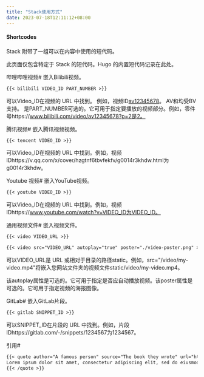 ```yaml
---
title: "Stack使用方式"
date: 2023-07-18T12:11:12+08:00
---
```


#### Shortcodes
Stack 附带了一组可以在内容中使用的短代码。

此页面仅包含特定于 Stack 的短代码。Hugo 的内置短代码记录在此处。

哔哩哔哩视频#
嵌入Bilibili视频。

```markdown
{{< bilibili VIDEO_ID PART_NUMBER >}}
```
可以Video_ID在视频的 URL 中找到。
例如，视频ID[av12345678](https://www.bilibili.com/video/av12345678)。
AV和均受BV支持。 是PART_NUMBER可选的。它可用于指定要播放的视频部分。例如，零件号https://www.bilibili.com/video/av12345678?p=2是2。

腾讯视频#
嵌入腾讯视频视频。

```markdown
{{< tencent VIDEO_ID >}}
```
可以Video_ID在视频的 URL 中找到。例如，视频IDhttps://v.qq.com/x/cover/hzgtnf6tbvfekfv/g0014r3khdw.html为g0014r3khdw。

Youtube 视频#
嵌入YouTube视频。

```markdown
{{< youtube VIDEO_ID >}}
```
可以Video_ID在视频的 URL 中找到。例如，视频IDhttps://www.youtube.com/watch?v=VIDEO_ID为VIDEO_ID。

通用视频文件#
嵌入视频文件。

```markdown
{{< video VIDEO_URL >}}

{{< video src="VIDEO_URL" autoplay="true" poster="./video-poster.png" >}}
```
可以VIDEO_URL是 URL 或相对于目录的路径static。例如，src="/video/my-video.mp4"将嵌入您网站文件夹的视频文件static/video/my-video.mp4。

该autoplay属性是可选的。它可用于指定是否应自动播放视频。该poster属性是可选的。它可用于指定视频的海报图像。

GitLab#
嵌入GitLab片段。

```markdown
{{< gitlab SNIPPET_ID >}}
```
可以SNIPPET_ID在片段的 URL 中找到。例如，片段 IDhttps://gitlab.com/-/snippets/1234567为1234567。

引用#
```markdown
{{< quote author="A famous person" source="The book they wrote" url="https://en.wikipedia.org/wiki/Book">}}
Lorem ipsum dolor sit amet, consectetur adipiscing elit, sed do eiusmod tempor incididunt ut labore et dolore magna aliqua. Ut enim ad minim veniam, quis nostrud exercitation ullamco laboris nisi ut aliquip ex ea commodo consequat. Duis aute irure dolor in reprehenderit in voluptate velit esse cillum dolore eu fugiat nulla pariatur. Excepteur sint occaecat cupidatat non proident, sunt in culpa qui officia deserunt mollit anim id est laborum.
{{< /quote >}}
```